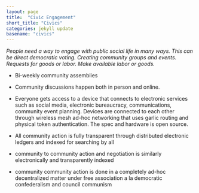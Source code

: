 ```yaml
---
layout: page
title:  "Civic Engagement"
short_title: "Civics"
categories: jekyll update
basename: "civics"
---
```

*People need a way to engage with public social life in many ways. This can be direct democratic voting. Creating community groups and events. Requests for goods or labor. Make available labor or goods.*

* Bi-weekly community assemblies
* Community discussions happen both in person and online.
* Everyone gets access to a device that connects to electronic services such as social media, electronic bureaucracy, communications, community event planning. Devices are connected to each other through wireless mesh ad-hoc networking that uses garlic routing and physical token authentication. The spec and hardware is open source.
* All community action is fully transparent through distributed electronic ledgers and indexed for searching by all

* community to community action and negotiation is similarly electronically and transparently indexed

* community community action is done in a completely ad-hoc decentralized matter under free association a la democratic confederalism and council communism
